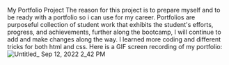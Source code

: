 My Portfolio Project
The reason for this project is to prepare myself and to be ready with a portfolio so i can use for my career. 
Portfolios are purposeful collection of student work that exhibits the student's efforts, progress, and achievements, 
further along the bootcamp, I will continue to add and make changes along the way.
I learned more coding and different tricks for both html and css. 
Here is a GIF screen recording of my portfolio:
![Untitled_ Sep 12, 2022 2_42 PM](https://user-images.githubusercontent.com/111783227/189764595-3dce0632-936b-428f-87ec-a3faede461eb.gif)

